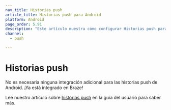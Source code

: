 ```yaml
---
nav_title: Historias push
article_title: Historias push para Android
platform: Android
page_order: 5.91
description: "Este artículo muestra cómo configurar Historias push para tu aplicación Android."
channel:
  - push

---
```


# Historias push

No es necesaria ninguna integración adicional para las historias push de Android. ¡Ya está integrado en Braze! 

Lee nuestro artículo sobre [historias push]({{site.baseurl}}/user_guide/message_building_by_channel/push/advanced_push_options/push_stories/) en la guía del usuario para saber más.

